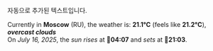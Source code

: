 
자동으로 추가된 텍스트입니다.

<!--START_SECTION:weather:moscow-->
Currently in **Moscow** (RU), the weather is: **21.1°C** (feels like **21.2°C**), ***overcast clouds***<br/>
On *July 16, 2025*, the *sun rises* at 🌅**04:07** and *sets* at 🌇**21:03**.
<!--END_SECTION:weather-->
